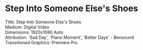 # Step Into Someone Else's Shoes <br>
Title: Step Into Someone Else's Shoes <br>
Medium: Digital Video <br>
Dimensions: 1920x1080 Auto <br>
Attribution: 'Sad Day', 'Piano Moment', 'Better Days' - Bensound <br>
Transitioned Graphics: Premiere Pro <br>


